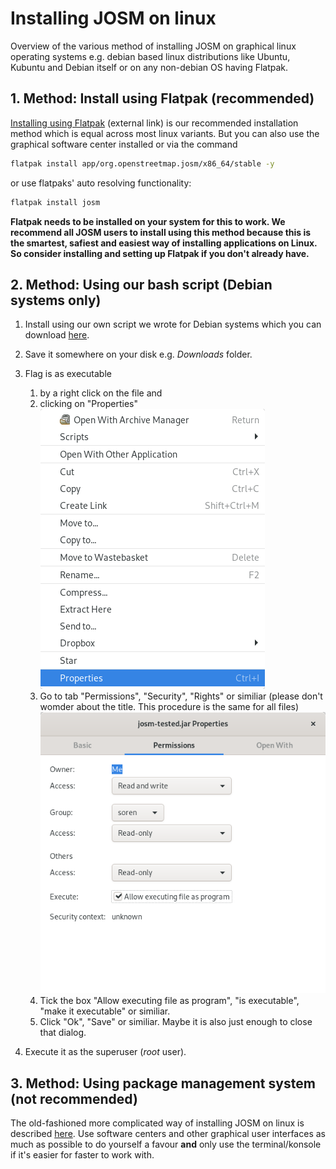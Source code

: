 # Installing JOSM on linux

Overview of the various method of installing JOSM on graphical linux operating systems e.g. debian based linux distributions like Ubuntu, Kubuntu and Debian itself or on any non-debian OS having Flatpak.

## 1. Method: Install using Flatpak (recommended)

[Installing using Flatpak](https://flathub.org/apps/details/org.openstreetmap.josm) (external link) is our recommended installation method which is equal across most linux variants. But you can also use the graphical software center installed or via the command

```bash
flatpak install app/org.openstreetmap.josm/x86_64/stable -y
```

or use flatpaks' auto resolving functionality:

```bash
flatpak install josm
```

**Flatpak needs to be installed on your system for this to work. We recommend all JOSM users to install using this method because this is the smartest, safiest and easiest way of installing applications on Linux. So consider installing and setting up Flatpak if you don't already have.**

## 2. Method: Using our bash script (Debian systems only)

1. Install using our own script we wrote for Debian systems which you can download [here](./installJOSM.sh).
2. Save it somewhere on your disk e.g. *Downloads* folder.
3. Flag is as executable
   1. by a right click on the file and
   2. clicking on "Properties"
        ![out](./contextmenu-properties/out.png)
   3. Go to tab "Permissions", "Security", "Rights" or similiar (please don't womder about the title. This procedure is the same for all files)
        ![](./properties-permissions/out.png)
   4. Tick the box "Allow executing file as program", "is executable", "make it executable" or similiar.
   5. Click "Ok", "Save" or similiar. Maybe it is also just enough to close that dialog.

4. Execute it as the superuser (*root* user).

## 3. Method: Using package management system (not recommended)

The old-fashioned more complicated way of installing JOSM on linux is described [here](./linux-konsole.md). Use software centers and other graphical user interfaces as much as possible to do yourself a favour **and** only use the terminal/konsole if it's easier for faster to work with.
